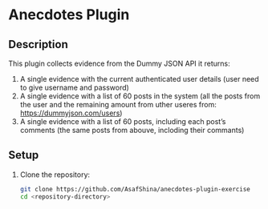 # Anecdotes Plugin

## Description
This plugin collects evidence from the Dummy JSON API
it returns:
1. A single evidence with the current authenticated user details (user need to give username and password)
2. A single evidence with a list of 60 posts in the system (all the posts from the user and the remaining amount from uther useres from: https://dummyjson.com/users)
3. A single evidence with a list of 60 posts, including each post’s comments (the same posts from abouve, incloding their commants)


## Setup
1. Clone the repository:
   ```bash
   git clone https://github.com/AsafShina/anecdotes-plugin-exercise
   cd <repository-directory>
